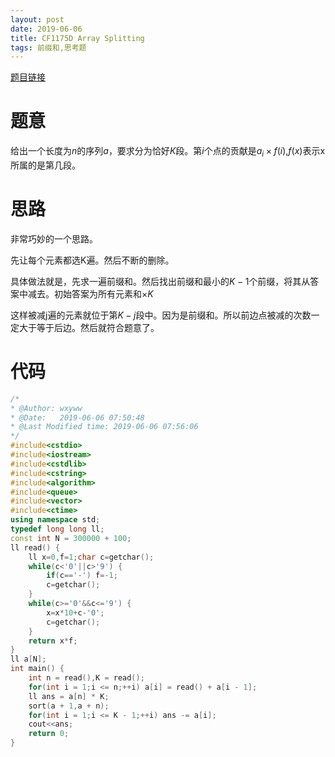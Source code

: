 ```yaml
---
layout: post
date: 2019-06-06
title: CF1175D Array Splitting
tags: 前缀和,思考题
---
```


[题目链接](http://codeforces.com/contest/1175/problem/D)

# 题意
给出一个长度为$n$的序列$a$，要求分为恰好$K$段。第$i$个点的贡献是$a_i \times f(i)$,$f(x)$表示x所属的是第几段。

# 思路

非常巧妙的一个思路。

先让每个元素都选K遍。然后不断的删除。

具体做法就是，先求一遍前缀和。然后找出前缀和最小的$K-1$个前缀，将其从答案中减去。初始答案为所有元素和$\times K$

这样被减j遍的元素就位于第$K-j$段中。因为是前缀和。所以前边点被减的次数一定大于等于后边。然后就符合题意了。

# 代码
```cpp
/*
* @Author: wxyww
* @Date:   2019-06-06 07:50:48
* @Last Modified time: 2019-06-06 07:56:06
*/
#include<cstdio>
#include<iostream>
#include<cstdlib>
#include<cstring>
#include<algorithm>
#include<queue>
#include<vector>
#include<ctime>
using namespace std;
typedef long long ll;
const int N = 300000 + 100;
ll read() {
	ll x=0,f=1;char c=getchar();
	while(c<'0'||c>'9') {
		if(c=='-') f=-1;
		c=getchar();
	}
	while(c>='0'&&c<='9') {
		x=x*10+c-'0';
		c=getchar();
	}
	return x*f;
}
ll a[N];
int main() {
	int n = read(),K = read();
	for(int i = 1;i <= n;++i) a[i] = read() + a[i - 1];
	ll ans = a[n] * K;
	sort(a + 1,a + n);
	for(int i = 1;i <= K - 1;++i) ans -= a[i];
	cout<<ans;
	return 0;
}
```